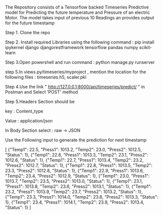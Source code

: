 The Repository consists of a Tensorflow backed Timeseries Predictive model for Predicting the future temperature and Pressure of an electric Motor.
The model takes input of previous 10 Readings an provides output for the future timestamp

Step 1. Clone the repo 

Step 2. Install required Libraries using the following command : pip install ipykernel django djangorestframework tensorflow pandas numpy scikit-learn

Step 3.Open powershell and run command : python manage.py runserver

step 5.In views.py/timeseries/myproject , mention the location for the following files : timeseries.h5, scaler.pkl

Step 4.Use the link " http://127.0.0.1:8000/api/timeseries/predict/ " in Postman and Select 'POST' method

Step 5.Headers Section should be 

key : Content_type

Value : application/json

In Body Section select :  raw -> JSON

Use the Following input to generate the prediction for next timestamp


[
    {"Temp1": 22.5, "Press1": 1013.2, "Temp2": 23.0, "Press2": 1012.5, "Status": 1},
    {"Temp1": 22.6, "Press1": 1013.3, "Temp2": 23.1, "Press2": 1012.6, "Status": 1},
    {"Temp1": 22.7, "Press1": 1013.4, "Temp2": 23.2, "Press2": 1012.7, "Status": 1},
    {"Temp1": 22.8, "Press1": 1013.5, "Temp2": 23.3, "Press2": 1012.8, "Status": 1},
    {"Temp1": 22.9, "Press1": 1013.6, "Temp2": 23.4, "Press2": 1012.9, "Status": 1},
    {"Temp1": 23.0, "Press1": 1013.7, "Temp2": 23.5, "Press2": 1013.0, "Status": 1},
    {"Temp1": 23.1, "Press1": 1013.8, "Temp2": 23.6, "Press2": 1013.1, "Status": 1},
    {"Temp1": 23.2, "Press1": 1013.9, "Temp2": 23.7, "Press2": 1013.2, "Status": 1},
    {"Temp1": 23.3, "Press1": 1014.0, "Temp2": 23.8, "Press2": 1013.3, "Status": 1},
    {"Temp1": 23.4, "Press1": 1014.1, "Temp2": 23.9, "Press2": 1013.4, "Status": 1}
]
